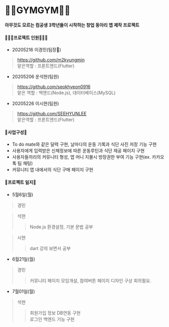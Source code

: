 # 🏃‍♂️GYMGYM🏃‍♂️
__아무것도 모르는 컴공생 3학년들이 시작하는 창업 동아리 앱 제작 프로젝트__<br>

#### 🧑‍🤝‍🧑프로젝트 인원🧑‍🤝‍🧑
* 20205216 이경민(팀장👑)
> https://github.com/m2kyungmin</br>
> 맡은역할 : 프론트엔드(Flutter)
* 20205206 운석현(팀원)
> https://github.com/seokhyeon0916</br>
> 맡은 역할 : 백엔드(Node.js), 데이터베이스(MySQL)
* 20205226 이시현(팀원)
> https://github.com/SEEHYUNLEE</br>
> 맡은역할 : 프론트엔드(Flutter)

#### 📓사업구성📓
* To do mate와 같은 달력 구현, 날마다의 운동 기록과 식단 사진 저장 기능 구현</br>
* 사용자에게 입력받은 신체정보에 따른 운동루틴과 식단 제공 페이지 구현</br>
* 사용자들끼리의 커뮤니티 형성, 앱 머니 지불시 방장권한 부여 기능 구현(ex. 카카오톡 팀 채팅)</br>
* 커뮤니티 앱 내에서의 식단 구매 페이지 구현</br>

#### 📆프로젝트 일지📆
* 5월6일(월)<br>
>경민<br>

>석현
>>Node.js 환경설정, 기본 문법 공부<br>

>시현
>>dart 강의 보면서 공부

* 6월21일(월)<br>
>경민<br>
>>커뮤니티 페이지 모임개설, 참여버튼 페이지 디자인 구상 회의필요.<br>

* 7월01일(월)<br>
>석현<br>
>>회원가입 정보 DB연동 구현<br>
>>로그인 백엔드 기능 구현<br>
